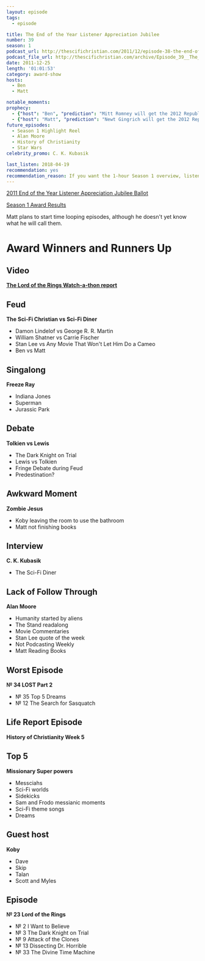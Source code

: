 ```yaml
---
layout: episode
tags:
  - episode

title: The End of the Year Listener Appreciation Jubilee
number: 39
season: 1
podcast_url: http://thescifichristian.com/2011/12/episode-38-the-end-of-the-year-listener-appreciation-jubilee/
podcast_file_url: http://thescifichristian.com/archive/Episode_39__The_End_of_the_Year_List.mp3
date: 2011-12-25
length: '01:01:53'
category: award-show
hosts:
  - Ben
  - Matt

notable_moments:
prophecy: 
  - {"host": "Ben", "prediction": "Mitt Romney will get the 2012 Republican Presidential Nomination", "veracity": true, "comments": ""}
  - {"host": "Matt", "prediction": "Newt Gingrich will get the 2012 Republican Presidential Nomination", "veracity": false, "comments": ""}
future_episodes: 
  - Season 1 Highlight Reel 
  - Alan Moore
  - History of Christianity
  - Star Wars
celebrity_promo: C. K. Kubasik 

last_listen: 2018-04-19
recommendation: yes
recommendation_reason: If you want the 1-hour Season 1 overview, listen to № 39. If you want the 3-hour version, listen to № 40.
---
```

[2011 End of the Year Listener Appreciation Jubilee Ballot](http://thescifichristian.com/2011/12/the-sci-fi-christian-end-of-the-year-listener-appreciation-jubilee/)

[Season 1 Award Results](/seasons/1)

Matt plans to start time looping episodes, although he doesn't yet know what he will call them.

# Award Winners and Runners Up

## Video
**[The Lord of the Rings Watch-a-thon report](https://youtu.be/iFvCdZmtByI)**

## Feud
**The Sci-Fi Christian vs Sci-Fi Diner**
- Damon Lindelof vs George R. R. Martin
- William Shatner vs Carrie Fischer
- Stan Lee vs Any Movie That Won't Let Him Do a Cameo
- Ben vs Matt

## Singalong 
**Freeze Ray**
- Indiana Jones
- Superman 
- Jurassic Park 

## Debate
**Tolkien vs Lewis**
- The Dark Knight on Trial
- Lewis vs Tolkien
- Fringe Debate during Feud
- Predestination?

## Awkward Moment
**Zombie Jesus**
- Koby leaving the room to use the bathroom
- Matt not finishing books

## Interview
**C. K. Kubasik**
- The Sci-Fi Diner

## Lack of Follow Through
**Alan Moore**
- Humanity started by aliens 
- The Stand readalong
- Movie Commentaries
- Stan Lee quote of the week
- Not Podcasting Weekly
- Matt Reading Books

## Worst Episode
**№ 34 LOST Part 2**
- № 35 Top 5 Dreams
- № 12 The Search for Sasquatch

## Life Report Episode
**History of Christianity Week 5**

## Top 5
**Missionary Super powers**
- Messciahs 
- Sci-Fi worlds
- Sidekicks 
- Sam and Frodo messianic moments
- Sci-Fi theme songs
- Dreams 

## Guest host
**Koby**
- Dave
- Skip
- Talan 
- Scott and Myles 

## Episode
**№ 23 Lord of the Rings**
- № 2 I Want to Believe
- № 3 The Dark Knight on Trial
- № 9 Attack of the Clones
- № 13 Dissecting Dr. Horrible
- № 33 The Divine Time Machine